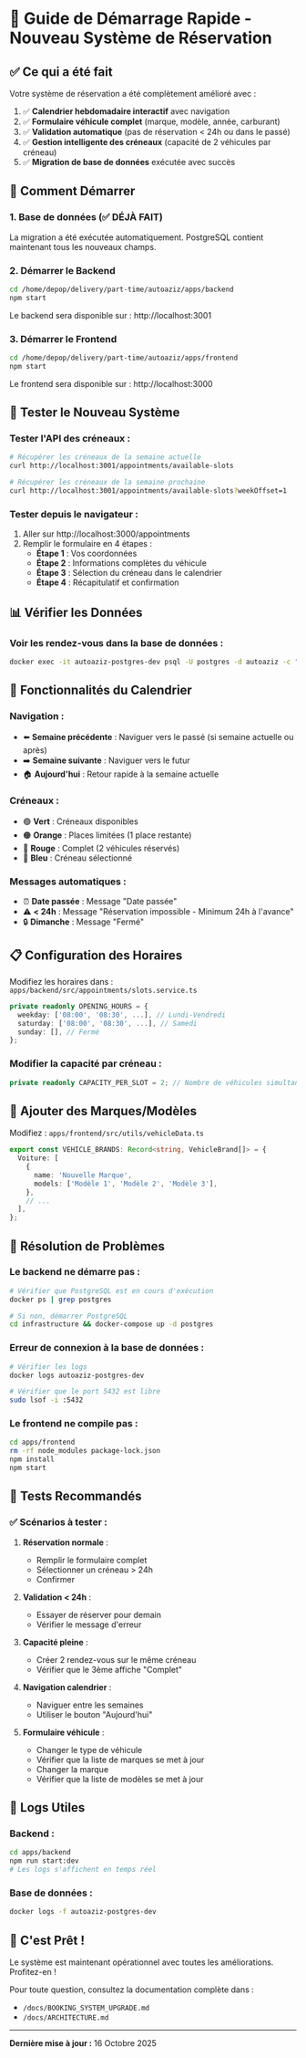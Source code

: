 # 🚀 Guide de Démarrage Rapide - Nouveau Système de Réservation

## ✅ Ce qui a été fait

Votre système de réservation a été complètement amélioré avec :

1. ✅ **Calendrier hebdomadaire interactif** avec navigation
2. ✅ **Formulaire véhicule complet** (marque, modèle, année, carburant)
3. ✅ **Validation automatique** (pas de réservation < 24h ou dans le passé)
4. ✅ **Gestion intelligente des créneaux** (capacité de 2 véhicules par créneau)
5. ✅ **Migration de base de données** exécutée avec succès

## 🎯 Comment Démarrer

### 1. Base de données (✅ DÉJÀ FAIT)
La migration a été exécutée automatiquement. PostgreSQL contient maintenant tous les nouveaux champs.

### 2. Démarrer le Backend

```bash
cd /home/depop/delivery/part-time/autoaziz/apps/backend
npm start
```

Le backend sera disponible sur : http://localhost:3001

### 3. Démarrer le Frontend

```bash
cd /home/depop/delivery/part-time/autoaziz/apps/frontend
npm start
```

Le frontend sera disponible sur : http://localhost:3000

## 🧪 Tester le Nouveau Système

### Tester l'API des créneaux :

```bash
# Récupérer les créneaux de la semaine actuelle
curl http://localhost:3001/appointments/available-slots

# Récupérer les créneaux de la semaine prochaine
curl http://localhost:3001/appointments/available-slots?weekOffset=1
```

### Tester depuis le navigateur :

1. Aller sur http://localhost:3000/appointments
2. Remplir le formulaire en 4 étapes :
   - **Étape 1** : Vos coordonnées
   - **Étape 2** : Informations complètes du véhicule
   - **Étape 3** : Sélection du créneau dans le calendrier
   - **Étape 4** : Récapitulatif et confirmation

## 📊 Vérifier les Données

### Voir les rendez-vous dans la base de données :

```bash
docker exec -it autoaziz-postgres-dev psql -U postgres -d autoaziz -c "SELECT id, name, vehicle_brand, vehicle_model, vehicle_year, appointment_date, appointment_time FROM appointments;"
```

## 🎨 Fonctionnalités du Calendrier

### Navigation :
- ⬅️ **Semaine précédente** : Naviguer vers le passé (si semaine actuelle ou après)
- ➡️ **Semaine suivante** : Naviguer vers le futur
- 🏠 **Aujourd'hui** : Retour rapide à la semaine actuelle

### Créneaux :
- 🟢 **Vert** : Créneaux disponibles
- 🟠 **Orange** : Places limitées (1 place restante)
- 🔴 **Rouge** : Complet (2 véhicules réservés)
- 🔵 **Bleu** : Créneau sélectionné

### Messages automatiques :
- ⏰ **Date passée** : Message "Date passée"
- ⚠️ **< 24h** : Message "Réservation impossible - Minimum 24h à l'avance"
- 🔒 **Dimanche** : Message "Fermé"

## 📋 Configuration des Horaires

Modifiez les horaires dans : `apps/backend/src/appointments/slots.service.ts`

```typescript
private readonly OPENING_HOURS = {
  weekday: ['08:00', '08:30', ...], // Lundi-Vendredi
  saturday: ['08:00', '08:30', ...], // Samedi
  sunday: [], // Fermé
};
```

### Modifier la capacité par créneau :

```typescript
private readonly CAPACITY_PER_SLOT = 2; // Nombre de véhicules simultanés
```

## 🚗 Ajouter des Marques/Modèles

Modifiez : `apps/frontend/src/utils/vehicleData.ts`

```typescript
export const VEHICLE_BRANDS: Record<string, VehicleBrand[]> = {
  Voiture: [
    {
      name: 'Nouvelle Marque',
      models: ['Modèle 1', 'Modèle 2', 'Modèle 3'],
    },
    // ...
  ],
};
```

## 🔧 Résolution de Problèmes

### Le backend ne démarre pas :
```bash
# Vérifier que PostgreSQL est en cours d'exécution
docker ps | grep postgres

# Si non, démarrer PostgreSQL
cd infrastructure && docker-compose up -d postgres
```

### Erreur de connexion à la base de données :
```bash
# Vérifier les logs
docker logs autoaziz-postgres-dev

# Vérifier que le port 5432 est libre
sudo lsof -i :5432
```

### Le frontend ne compile pas :
```bash
cd apps/frontend
rm -rf node_modules package-lock.json
npm install
npm start
```

## 📱 Tests Recommandés

### ✅ Scénarios à tester :

1. **Réservation normale** : 
   - Remplir le formulaire complet
   - Sélectionner un créneau > 24h
   - Confirmer

2. **Validation < 24h** :
   - Essayer de réserver pour demain
   - Vérifier le message d'erreur

3. **Capacité pleine** :
   - Créer 2 rendez-vous sur le même créneau
   - Vérifier que le 3ème affiche "Complet"

4. **Navigation calendrier** :
   - Naviguer entre les semaines
   - Utiliser le bouton "Aujourd'hui"

5. **Formulaire véhicule** :
   - Changer le type de véhicule
   - Vérifier que la liste de marques se met à jour
   - Changer la marque
   - Vérifier que la liste de modèles se met à jour

## 📝 Logs Utiles

### Backend :
```bash
cd apps/backend
npm run start:dev
# Les logs s'affichent en temps réel
```

### Base de données :
```bash
docker logs -f autoaziz-postgres-dev
```

## 🎉 C'est Prêt !

Le système est maintenant opérationnel avec toutes les améliorations. Profitez-en ! 

Pour toute question, consultez la documentation complète dans :
- `/docs/BOOKING_SYSTEM_UPGRADE.md`
- `/docs/ARCHITECTURE.md`

---

**Dernière mise à jour :** 16 Octobre 2025
